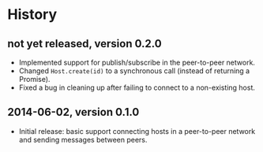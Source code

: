 # History


## not yet released, version 0.2.0

- Implemented support for publish/subscribe in the peer-to-peer network.
- Changed `Host.create(id)` to a synchronous call (instead of returning
  a Promise).
- Fixed a bug in cleaning up after failing to connect to a non-existing host.


## 2014-06-02, version 0.1.0

- Initial release: basic support connecting hosts in a peer-to-peer network and
  sending messages between peers.
